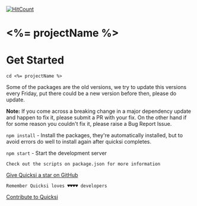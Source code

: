 [![HitCount](http://hits.dwyl.com/AnayoOleru/quicksi/ree/master/templates/typescript/node-ts/node-ts-mysql%26sequelize.svg)](http://hits.dwyl.com/AnayoOleru/quicksi/tree/master/templates/typescript/node-ts/node-ts-mysql%26sequelize) 


# <%= projectName %>

# Get Started

`cd <%= projectName %>`
 
 Some of the packages are the old versions, we try to update this versions every Friday, put there could be a new version before then, please do update.

**Note:** If you come across a breaking change in a major dependency update and
happen to fix it, please submit a PR with your fix. On the other hand if for
some reason you couldn't fix it, please raise a Bug Report Issue.

`npm install` - Install the packages, they're automatically installed, but to avoid errors do well to install again after quicksi completes.

`npm start` - Start the development server


```
Check out the scripts on package.json for more information
```


[Give Quicksi a star on GitHub](https://github.com/AnayoOleru/quicksi)

`Remember Quicksi loves ♥️♥️♥️♥️ developers`

[Contribute to Quicksi](https://github.com/AnayoOleru/quicksi/blob/master/CONTRIBUTING.md)


